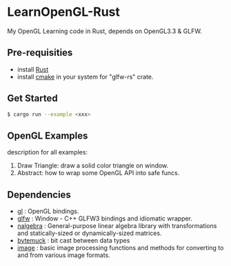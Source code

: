 # LearnOpenGL-Rust
My OpenGL Learning code in Rust, depends on OpenGL3.3 & GLFW.

## Pre-requisities

* install [Rust](https://www.rust-lang.org/tools/install)
* install [cmake](https://cmake.org/download/) in your system for "glfw-rs" crate.

## Get Started

```bash
$ cargo run --example <xxx>
```

## OpenGL Examples

description for all examples:
1. Draw Triangle: draw a solid color triangle on window.
2. Abstract: how to wrap some OpenGL API into safe funcs.

## Dependencies
* [gl](https://crates.io/crates/gl) : OpenGL bindings.
* [glfw](https://crates.io/crates/glfw) : Window - C++ GLFW3 bindings and idiomatic wrapper.
* [nalgebra](https://crates.io/crates/nalgebra) : General-purpose linear algebra library with transformations and statically-sized or dynamically-sized matrices.
* [bytemuck](https://crates.io/crates/bytemuck) : bit cast between data types
* [image](https://crates.io/crates/image) : basic image processing functions and methods for converting to and from various image formats.